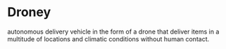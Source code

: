 # Droney
autonomous delivery vehicle in the form of a drone that deliver items in a multitude of locations and climatic conditions without human contact.
